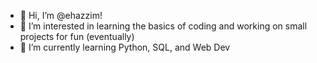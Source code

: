 - 👋 Hi, I’m @ehazzim!
- 👀 I’m interested in learning the basics of coding and working on small projects for fun (eventually)
- 🌱 I’m currently learning Python, SQL, and Web Dev

<!---
ehazzim/ehazzim is a ✨ special ✨ repository because its `README.md` (this file) appears on your GitHub profile.
You can click the Preview link to take a look at your changes.
--->

